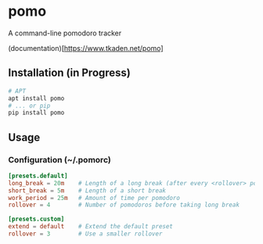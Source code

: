 # pomo

A command-line pomodoro tracker

(documentation)[https://www.tkaden.net/pomo]

## Installation (in Progress)
```bash
# APT
apt install pomo
# ... or pip
pip install pomo
```

## Usage

### Configuration (~/.pomorc)
```toml
[presets.default]
long_break = 20m    # Length of a long break (after every <rollover> pomodoro)
short_break = 5m    # Length of a short break
work_period = 25m   # Amount of time per pomodoro
rollover = 4        # Number of pomodoros before taking long break

[presets.custom]
extend = default    # Extend the default preset
rollover = 3        # Use a smaller rollover
```